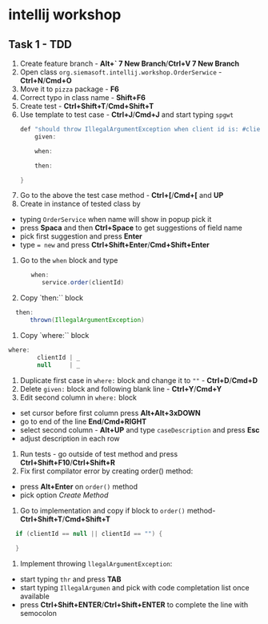 # intellij workshop

## Task 1 - TDD
1. Create feature branch - **Alt+` 7 New Branch**/**Ctrl+V 7 New Branch**
1. Open class `org.siemasoft.intellij.workshop.OrderSerwice` - **Ctrl+N**/**Cmd+O**
1. Move it to `pizza` package - **F6**
1. Correct typo in class name - **Shift+F6**
1. Create test - **Ctrl+Shift+T**/**Cmd+Shift+T**
1. Use template to test case - **Ctrl+J**/**Cmd+J** and start typing `spgwt` 
    ```java
    def "should throw IllegalArgumentException when client id is: #clientId"() {
        given:

        when:

        then:
    
    }
    ```
1. Go to the above the test case method - **Ctrl+[**/**Cmd+[** and **UP**
1. Create in instance of tested class by
 * typing `OrderService` when name will show in popup pick it
 * press **Spaca** and then **Ctrl+Space** to get suggestions of field name
 * pick first suggestion and press **Enter**
 * type ` = new ` and press **Ctrl+Shift+Enter**/**Cmd+Shift+Enter**
1. Go to the `when` block and type   
    ```java
       when:
          service.order(clientId)
    ```
1. Copy `then:`` block
```java
  then:
      thrown(IllegalArgumentException)
```
1. Copy `where:`` block  
```java
where:
        clientId | _
        null     | _
```        
1. Duplicate first case in `where:` block and change it to `""` - **Ctrl+D**/**Cmd+D**
1. Delete `given:` block and following blank line - **Ctrl+Y**/**Cmd+Y**
1. Edit second column in `where:` block 
 * set cursor before first column press **Alt+Alt+3xDOWN**
 * go to end of the line **End**/**Cmd+RIGHT**
 * select second column - **Alt+UP** and type `caseDescription` and press **Esc**
 * adjust description in each row
1. Run tests - go outside of test method and press **Ctrl+Shift+F10**/**Ctrl+Shift+R**
1. Fix first compilator error by creating order() method:
 * press **Alt+Enter** on ``order()`` method 
 * pick option *Create Method*
1. Go to implementation and copy if block to ``order()`` method- **Ctrl+Shift+T**/**Cmd+Shift+T**
```java
  if (clientId == null || clientId == "") {
            
  }
```
1. Implement throwing `llegalArgumentException`: 
 * start typing `thr` and press **TAB**
 * start typing `IllegalArgumen` and pick with code completation list once available
 * press  **Ctrl+Shift+ENTER**/**Ctrl+Shift+ENTER** to complete the line with semocolon
 
